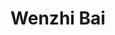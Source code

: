 ---
layout: profile
title: Wenzhi Bai
description: Robo-TMS
img: assets/img/people/wenzhi_bai.png
redirect: https://wenzhibai.github.io/
year: 2024.04
category: PhD Students
email: wenzhi.bai@manchester.ac.uk
linkedin: wenzhi-bai
google_scholar: LeKWVwsAAAAJ
orcid: 0009-0000-7781-6700
github_username: WenzhiBai
---